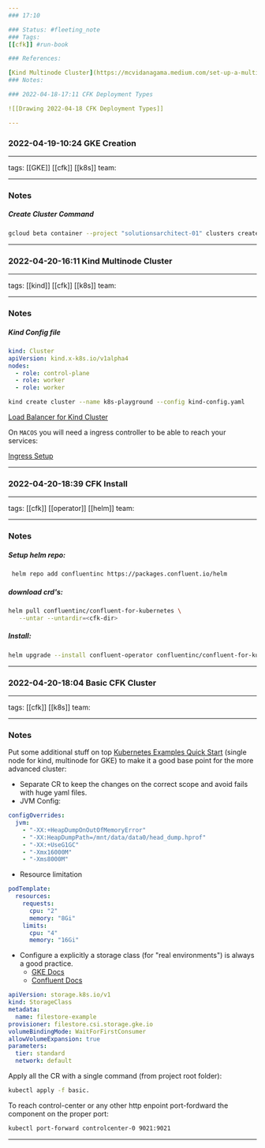 ```yaml
--- 
### 17:10

### Status: #fleeting_note
### Tags:
[[cfk]] #run-book

### References:

[Kind Multinode Cluster](https://mcvidanagama.medium.com/set-up-a-multi-node-kubernetes-cluster-locally-using-kind-eafd46dd63e5)
### Notes:

### 2022-04-18-17:11 CFK Deployment Types

![[Drawing 2022-04-18 CFK Deployment Types]]

---
```




### 2022-04-19-10:24 GKE Creation

---

tags:
[[GKE]] [[cfk]] [[k8s]]
team:

---

### Notes

##### Create Cluster Command

~~~bash
gcloud beta container --project "solutionsarchitect-01" clusters create "ogomez-cfk" --region "europe-west2" --no-enable-basic-auth --cluster-version "1.21.9-gke.1002" --release-channel "regular" --machine-type "e2-standard-8" --image-type "COS_CONTAINERD" --disk-type "pd-standard" --disk-size "1000" --metadata disable-legacy-endpoints=true --scopes "https://www.googleapis.com/auth/devstorage.read_only","https://www.googleapis.com/auth/logging.write","https://www.googleapis.com/auth/monitoring","https://www.googleapis.com/auth/servicecontrol","https://www.googleapis.com/auth/service.management.readonly","https://www.googleapis.com/auth/trace.append" --max-pods-per-node "110" --num-nodes "3" --logging=SYSTEM,WORKLOAD --monitoring=SYSTEM --enable-ip-alias --network "projects/solutionsarchitect-01/global/networks/default" --subnetwork "projects/solutionsarchitect-01/regions/europe-west2/subnetworks/default" --no-enable-intra-node-visibility --default-max-pods-per-node "110" --no-enable-master-authorized-networks --addons HorizontalPodAutoscaling,HttpLoadBalancing,GcePersistentDiskCsiDriver --enable-autoupgrade --enable-autorepair --max-surge-upgrade 1 --max-unavailable-upgrade 0 --enable-shielded-nodes --node-locations "europe-west2-a","europe-west2-b","europe-west2-c"
~~~ 

---



### 2022-04-20-16:11 Kind Multinode Cluster

---

tags:
[[kind]] [[cfk]] [[k8s]]
team:

---
### Notes

##### Kind Config file

~~~yaml
kind: Cluster  
apiVersion: kind.x-k8s.io/v1alpha4  
nodes:  
  - role: control-plane  
  - role: worker  
  - role: worker  
~~~

~~~bash
kind create cluster --name k8s-playground --config kind-config.yaml
~~~

[Load Balancer for Kind Cluster](https://kind.sigs.k8s.io/docs/user/loadbalancer/)

On `MACOS` you will need a ingress controller to be able to reach your services:

[Ingress Setup](https://kind.sigs.k8s.io/docs/user/ingress)

---

### 2022-04-20-18:39 CFK Install

---

tags:
[[cfk]] [[operator]] [[helm]]
team:

---

### Notes

##### Setup helm repo:
```bash
 helm repo add confluentinc https://packages.confluent.io/helm
```

##### download crd's:
```bash
helm pull confluentinc/confluent-for-kubernetes \
   --untar --untardir=<cfk-dir>
```

##### Install:
```bash
helm upgrade --install confluent-operator confluentinc/confluent-for-kubernetes
```

---


### 2022-04-20-18:04 Basic CFK Cluster

---

tags:
[[cfk]] [[k8s]]
team:

---

### Notes

Put some additional stuff on top [Kubernetes Examples Quick Start](https://github.com/confluentinc/confluent-kubernetes-examples/blob/master/quickstart-deploy/confluent-platform.yaml) (single node for kind, multinode for GKE) to make it a good base point for the more advanced cluster:

- Separate CR to keep the changes on the correct scope and avoid fails with huge yaml files.
- JVM Config:
~~~yaml
configOverrides:
  jvm:
    - "-XX:+HeapDumpOnOutOfMemoryError"
    - "-XX:HeapDumpPath=/mnt/data/data0/head_dump.hprof"
    - "-XX:+UseG1GC"
    - "-Xmx16000M"
    - "-Xms8000M"
~~~

- Resource limitation
~~~yaml
podTemplate:
  resources:
    requests:
      cpu: "2"
      memory: "8Gi"
    limits:
      cpu: "4"
      memory: "16Gi"
~~~

- Configure a explicitly a storage class (for "real environments") is always a good practice.
	- [GKE Docs](https://cloud.google.com/kubernetes-engine/docs/how-to/persistent-volumes/filestore-csi-driver)
	- [Confluent Docs](https://docs.confluent.io/operator/current/co-storage.html)
~~~YAML
apiVersion: storage.k8s.io/v1
kind: StorageClass
metadata:
  name: filestore-example
provisioner: filestore.csi.storage.gke.io
volumeBindingMode: WaitForFirstConsumer
allowVolumeExpansion: true
parameters:
  tier: standard
  network: default
~~~

Apply all the CR with a single command (from project root folder):

~~~bash
kubectl apply -f basic.
~~~

To reach control-center or any other http enpoint port-fordward the component on the proper port:

~~~bash
kubectl port-forward controlcenter-0 9021:9021
~~~


---